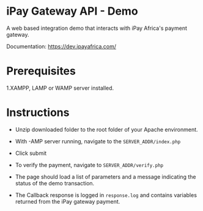 iPay Gateway API - Demo
=================================================

A web based integration demo that interacts with iPay Africa's payment gateway.

Documentation: https://dev.ipayafrica.com/

Prerequisites
=============
1.XAMPP, LAMP or WAMP server installed.

Instructions
============
* Unzip downloaded folder to the root folder of your Apache environment.
* With -AMP server running, navigate to the ```SERVER_ADDR/index.php```
* Click submit 

* To verify the payment, navigate to ```SERVER_ADDR/verify.php```
* The page should load a list of parameters and a message indicating the status of the demo transaction.

* The Callback response is logged in ```response.log``` and contains variables returned from the iPay gateway payment.
